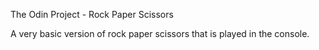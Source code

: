 The Odin Project - Rock Paper Scissors

A very basic version of rock paper scissors that is played in the console.
